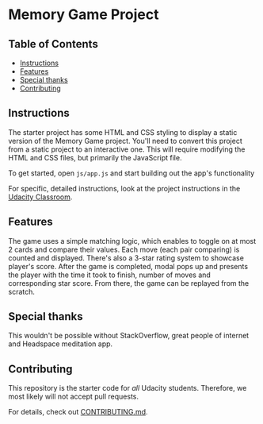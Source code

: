 # Memory Game Project

## Table of Contents

* [Instructions](#instructions)
* [Features](#features)
* [Special thanks](#special)
* [Contributing](#contributing)

## Instructions

The starter project has some HTML and CSS styling to display a static version of the Memory Game project. You'll need to convert this project from a static project to an interactive one. This will require modifying the HTML and CSS files, but primarily the JavaScript file.

To get started, open `js/app.js` and start building out the app's functionality

For specific, detailed instructions, look at the project instructions in the [Udacity Classroom](https://classroom.udacity.com/me).


## Features

The game uses a simple matching logic, which enables to toggle on at most 2 cards and compare their values. Each move (each pair comparing) is counted and displayed. There's also a 3-star rating system to showcase 
player's score. After the game is completed, modal pops up and presents the player with the time it took to finish, number of moves and corresponding star score. From there, the game can be replayed from the scratch.


## Special thanks

This wouldn't be possible without StackOverflow, great people of internet and Headspace meditation app. 

## Contributing

This repository is the starter code for _all_ Udacity students. Therefore, we most likely will not accept pull requests.

For details, check out [CONTRIBUTING.md](CONTRIBUTING.md).